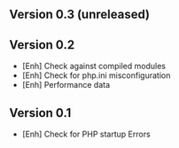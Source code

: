 Version 0.3 (unreleased)
-----------


Version 0.2
-----------

- [Enh]		Check against compiled modules
- [Enh]		Check for php.ini misconfiguration
- [Enh]		Performance data

Version 0.1
-----------

- [Enh]		Check for PHP startup Errors

